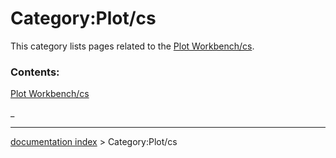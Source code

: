 # Category:Plot/cs
This category lists pages related to the [Plot Workbench/cs](Plot_Workbench/cs.md).

### Contents:

[Plot Workbench/cs](Plot_Workbench/cs.md)

_

---
[documentation index](../README.md) > Category:Plot/cs
